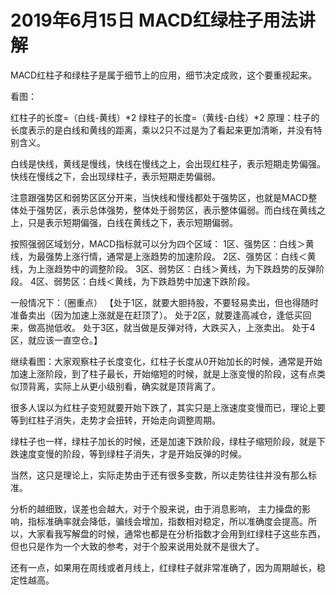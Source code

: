 # 2019年6月15日 MACD红绿柱子用法讲解
[MACD红绿柱子用法讲解]: (https://articles.zsxq.com/id_fmjiwphoztaa.html)

MACD红柱子和绿柱子是属于细节上的应用，细节决定成败，这个要重视起来。

看图：

红柱子的长度=（白线-黄线）*2
绿柱子的长度=（黄线-白线）*2
原理：柱子的长度表示的是白线和黄线的距离，乘以2只不过是为了看起来更加清晰，并没有特别含义。

白线是快线，黄线是慢线，快线在慢线之上，会出现红柱子，表示短期走势偏强。快线在慢线之下，会出现绿柱子，表示短期走势偏弱。

注意跟强势区和弱势区区分开来，当快线和慢线都处于强势区，也就是MACD整体处于强势区，表示总体强势，整体处于弱势区，表示整体偏弱。而白线在黄线之上，只是表示短期偏强，白线在黄线之下，表示短期偏弱。

按照强弱区域划分，MACD指标就可以分为四个区域：
1区、强势区：白线＞黄线，为最强势上涨行情，通常是上涨趋势的加速阶段。
2区、强势区：白线＜黄线，为上涨趋势中的调整阶段。
3区、弱势区：白线＞黄线，为下跌趋势的反弹阶段。
4区、弱势区：白线＜黄线，为下跌趋势中加速下跌阶段。

一般情况下：（圈重点）
【处于1区，就要大胆持股，不要轻易卖出，但也得随时准备卖出（因为加速上涨就是在赶顶了）。
处于2区，就要逢高减仓，逢低买回来，做高抛低收。
处于3区，就当做是反弹对待，大跌买入，上涨卖出。
处于4区，就应该一直空仓。】

继续看图：大家观察柱子长度变化，红柱子长度从0开始加长的时候，通常是开始加速上涨阶段，到了柱子最长，开始缩短的时候，就是上涨变慢的阶段，这有点类似顶背离，实际上从更小级别看，确实就是顶背离了。

很多人误以为红柱子变短就要开始下跌了，其实只是上涨速度变慢而已，理论上要等到红柱子消失，走势才会扭转，开始走向调整周期。

绿柱子也一样，绿柱子加长的时候，还是加速下跌阶段，绿柱子缩短阶段，就是下跌速度变慢的阶段，等到绿柱子消失，才是开始反弹的时候。

当然，这只是理论上，实际走势由于还有很多变数，所以走势往往并没有那么标准。

分析的越细致，误差也会越大，对于个股来说，由于消息影响， 主力操盘的影响，指标准确率就会降低，骗线会增加，指数相对稳定，所以准确度会提高。所以，大家看我写解盘的时候，通常也都是在分析指数才会用到红绿柱子这些东西，但也只是作为一个大致的参考，对于个股来说用处就不是很大了。

还有一点，如果用在周线或者月线上，红绿柱子就非常准确了，因为周期越长，稳定性越高。
